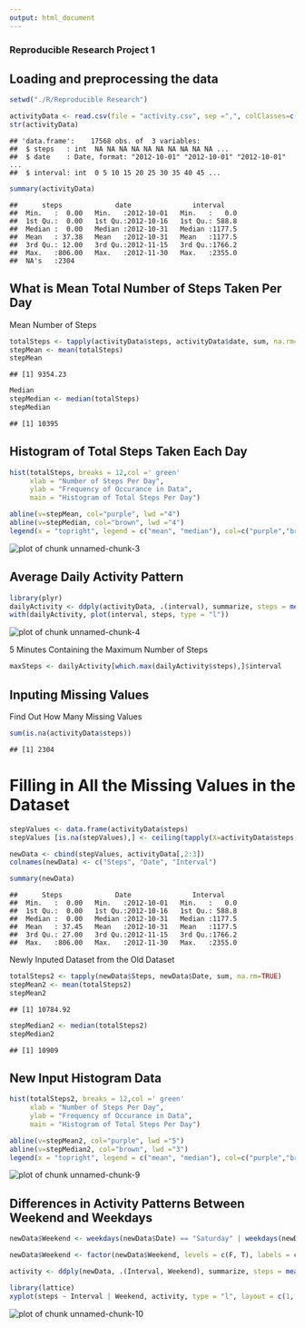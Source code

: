 ```yaml
---
output: html_document
---
```

### Reproducible Research Project 1


    

## Loading and preprocessing the data

```r
setwd("./R/Reproducible Research")

activityData <- read.csv(file = "activity.csv", sep =",", colClasses=c("integer","Date","integer"))
str(activityData)
```

```
## 'data.frame':	17568 obs. of  3 variables:
##  $ steps   : int  NA NA NA NA NA NA NA NA NA NA ...
##  $ date    : Date, format: "2012-10-01" "2012-10-01" "2012-10-01" ...
##  $ interval: int  0 5 10 15 20 25 30 35 40 45 ...

```

```r
summary(activityData)
```

```
##      steps             date               interval     
##  Min.   :  0.00   Min.   :2012-10-01   Min.   :   0.0  
##  1st Qu.:  0.00   1st Qu.:2012-10-16   1st Qu.: 588.8  
##  Median :  0.00   Median :2012-10-31   Median :1177.5  
##  Mean   : 37.38   Mean   :2012-10-31   Mean   :1177.5  
##  3rd Qu.: 12.00   3rd Qu.:2012-11-15   3rd Qu.:1766.2  
##  Max.   :806.00   Max.   :2012-11-30   Max.   :2355.0  
##  NA's   :2304
```


## What is Mean Total Number of Steps Taken Per Day

Mean Number of Steps

```r
totalSteps <- tapply(activityData$steps, activityData$date, sum, na.rm=TRUE)
stepMean <- mean(totalSteps)
stepMean
```

```
## [1] 9354.23
```

```r
Median 
stepMedian <- median(totalSteps)
stepMedian
```

```
## [1] 10395
```

## Histogram of Total Steps Taken Each Day

```r
hist(totalSteps, breaks = 12,col =' green'
     xlab = "Number of Steps Per Day",
     ylab = "Frequency of Occurance in Data",
     main = "Histogram of Total Steps Per Day")

abline(v=stepMean, col="purple", lwd ="4")
abline(v=stepMedian, col="brown", lwd ="4")
legend(x = "topright", legend = c("mean", "median"), col=c("purple","brown"), lwd = 4)
```

![plot of chunk unnamed-chunk-3](rresearch1/unnamed-chunk-3-1.png)

## Average Daily Activity Pattern

```r
library(plyr)
dailyActivity <- ddply(activityData, .(interval), summarize, steps = mean(steps, na.rm = TRUE))
with(dailyActivity, plot(interval, steps, type = "l"))
```
![plot of chunk unnamed-chunk-4](rresearch1/unnamed-chunk-4-1.png)



5 Minutes Containing the Maximum Number of Steps

```r
maxSteps <- dailyActivity[which.max(dailyActivity$steps),]$interval
```

## Inputing Missing Values

Find Out How Many Missing Values


```r
sum(is.na(activityData$steps))
```

```
## [1] 2304
```


# Filling in All the Missing Values in the Dataset

```r
stepValues <- data.frame(activityData$steps)
stepValues [is.na(stepValues),] <- ceiling(tapply(X=activityData$steps,INDEX=activityData$interval,FUN=mean,na.rm=TRUE))

newData <- cbind(stepValues, activityData[,2:3])
colnames(newData) <- c("Steps", "Date", "Interval")

summary(newData)
```


```
##      Steps             Date               Interval     
##  Min.   :  0.00   Min.   :2012-10-01   Min.   :   0.0  
##  1st Qu.:  0.00   1st Qu.:2012-10-16   1st Qu.: 588.8  
##  Median :  0.00   Median :2012-10-31   Median :1177.5  
##  Mean   : 37.45   Mean   :2012-10-31   Mean   :1177.5  
##  3rd Qu.: 27.00   3rd Qu.:2012-11-15   3rd Qu.:1766.2  
##  Max.   :806.00   Max.   :2012-11-30   Max.   :2355.0
```

Newly Inputed Dataset from the Old Dataset

```r
totalSteps2 <- tapply(newData$Steps, newData$Date, sum, na.rm=TRUE)
stepMean2 <- mean(totalSteps2)
stepMean2
```

```
## [1] 10784.92
```

```r
stepMedian2 <- median(totalSteps2)
stepMedian2
```

```
## [1] 10909
```

## New Input Histogram Data

```r
hist(totalSteps2, breaks = 12,col =' green'
     xlab = "Number of Steps Per Day",
     ylab = "Frequency of Occurance in Data",
     main = "Histogram of Total Steps Per Day")

abline(v=stepMean2, col="purple", lwd ="5")
abline(v=stepMedian2, col="brown", lwd ="3")
legend(x = "topright", legend = c("mean", "median"), col=c("purple","brown"), lwd = 4)
```

![plot of chunk unnamed-chunk-9](rresearch1/unnamed-chunk-9-1.png)



## Differences in Activity Patterns Between Weekend and Weekdays

```r
newData$Weekend <- weekdays(newData$Date) == "Saturday" | weekdays(newData$Date) == "Sunday"

newData$Weekend <- factor(newData$Weekend, levels = c(F, T), labels = c("Weekday", "Weekend"))

activity <- ddply(newData, .(Interval, Weekend), summarize, steps = mean(Steps, na.rm = TRUE))

library(lattice)
xyplot(steps ~ Interval | Weekend, activity, type = "l", layout = c(1, 2), ylab = "Number of Steps", xlab = "Interval", main = "Weekend vs. Weekday Activity Patterns")
```

![plot of chunk unnamed-chunk-10](rresearch1/unnamed-chunk-10-1.png)



